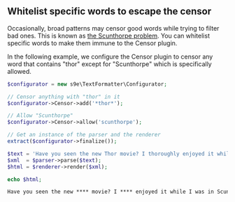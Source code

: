 <h2>Whitelist specific words to escape the censor</h2>

Occasionally, broad patterns may censor good words while trying to filter bad ones. This is known as [the Scunthorpe problem](https://en.wikipedia.org/wiki/Scunthorpe_problem). You can whitelist specific words to make them immune to the Censor plugin.

In the following example, we configure the Censor plugin to censor any word that contains "thor" except for "Scunthorpe" which is specifically allowed.

```php
$configurator = new s9e\TextFormatter\Configurator;

// Censor anything with "thor" in it
$configurator->Censor->add('*thor*');

// Allow "Scunthorpe"
$configurator->Censor->allow('scunthorpe');

// Get an instance of the parser and the renderer
extract($configurator->finalize());

$text = 'Have you seen the new Thor movie? I thoroughly enjoyed it while I was in Scunthorpe.';
$xml  = $parser->parse($text);
$html = $renderer->render($xml);

echo $html;
```
```html
Have you seen the new **** movie? I **** enjoyed it while I was in Scunthorpe.
```
